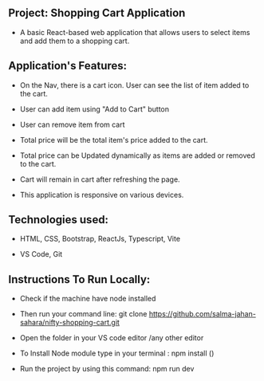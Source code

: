 ## Project: Shopping Cart Application

- A basic React-based web application that allows users to select items and add them to a shopping cart.

## Application's Features:

- On the Nav, there is a cart icon. User can see the list of item added to the cart.

- User can add item using "Add to Cart" button

- User can remove item from cart

- Total price will be the total item's price added to the cart.

- Total price can be Updated dynamically as items are added or removed to the cart.

- Cart will remain in cart after refreshing the page.

- This application is responsive on various devices.

## Technologies used:

- HTML, CSS, Bootstrap, ReactJs, Typescript, Vite

- VS Code, Git

## Instructions To Run Locally:

- Check if the machine have node installed

- Then run your command line: git clone https://github.com/salma-jahan-sahara/nifty-shopping-cart.git

- Open the folder in your VS code editor /any other editor

- To Install Node module type in your terminal : npm install ()

- Run the project by using this command: npm run dev
